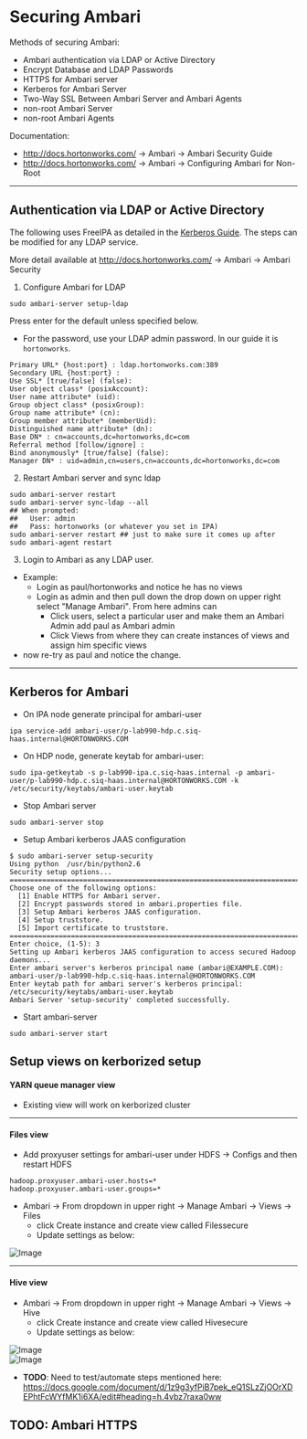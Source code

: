# Securing Ambari

Methods of securing Ambari:

- Ambari authentication via LDAP or Active Directory
- Encrypt Database and LDAP Passwords
- HTTPS for Ambari server
- Kerberos for Ambari Server
- Two-Way SSL Between Ambari Server and Ambari Agents
- non-root Ambari Server
- non-root Ambari Agents

Documentation:

- http://docs.hortonworks.com/ -> Ambari -> Ambari Security Guide
- http://docs.hortonworks.com/ -> Ambari -> Configuring Ambari for Non-Root

--------

## Authentication via LDAP or Active Directory

The following uses FreeIPA as detailed in the [Kerberos Guide](./Setup-kerberos-IPA-23.md). The steps can be modified for any LDAP service.

More detail available at http://docs.hortonworks.com/ -> Ambari -> Ambari Security

1. Configure Ambari for LDAP

```
sudo ambari-server setup-ldap
```

Press enter for the default unless specified below.
- For the password, use your LDAP admin password. In our guide it is `hortonworks`.

```
Primary URL* {host:port} : ldap.hortonworks.com:389
Secondary URL {host:port} :
Use SSL* [true/false] (false):
User object class* (posixAccount):
User name attribute* (uid):
Group object class* (posixGroup):
Group name attribute* (cn):
Group member attribute* (memberUid):
Distinguished name attribute* (dn):
Base DN* : cn=accounts,dc=hortonworks,dc=com
Referral method [follow/ignore] :
Bind anonymously* [true/false] (false):
Manager DN* : uid=admin,cn=users,cn=accounts,dc=hortonworks,dc=com
```

2. Restart Ambari server and sync ldap

```
sudo ambari-server restart
sudo ambari-server sync-ldap --all
## When prompted:
##   User: admin
##   Pass: hortonworks (or whatever you set in IPA)
sudo ambari-server restart ## just to make sure it comes up after
sudo ambari-agent restart
```

3. Login to Ambari as any LDAP user.

- Example:
  - Login as paul/hortonworks and notice he has no views
  - Login as admin and then pull down the drop down on upper right select "Manage Ambari". From here admins can 
    - Click users, select a particular user and make them an Ambari Admin add paul as Ambari admin 
    - Click Views from where they can create instances of views and assign him specific views
- now re-try as paul and notice the change.

--------

## Kerberos for Ambari

- On IPA node generate principal for ambari-user

`ipa service-add ambari-user/p-lab990-hdp.c.siq-haas.internal@HORTONWORKS.COM`

- On HDP node, generate keytab for ambari-user:
```
sudo ipa-getkeytab -s p-lab990-ipa.c.siq-haas.internal -p ambari-user/p-lab990-hdp.c.siq-haas.internal@HORTONWORKS.COM -k /etc/security/keytabs/ambari-user.keytab
```

- Stop Ambari server

`sudo ambari-server stop`

- Setup Ambari kerberos JAAS configuration

```
$ sudo ambari-server setup-security
Using python  /usr/bin/python2.6
Security setup options...
===========================================================================
Choose one of the following options:
  [1] Enable HTTPS for Ambari server.
  [2] Encrypt passwords stored in ambari.properties file.
  [3] Setup Ambari kerberos JAAS configuration.
  [4] Setup truststore.
  [5] Import certificate to truststore.
===========================================================================
Enter choice, (1-5): 3
Setting up Ambari kerberos JAAS configuration to access secured Hadoop daemons...
Enter ambari server's kerberos principal name (ambari@EXAMPLE.COM): ambari-user/p-lab990-hdp.c.siq-haas.internal@HORTONWORKS.COM
Enter keytab path for ambari server's kerberos principal: /etc/security/keytabs/ambari-user.keytab
Ambari Server 'setup-security' completed successfully.
```

- Start ambari-server

`sudo ambari-server start`


## Setup views on kerborized setup

#### YARN queue manager view
  - Existing view will work on kerborized cluster

--------------
  
#### Files view

  - Add proxyuser settings for ambari-user under HDFS -> Configs and then restart HDFS
```
hadoop.proxyuser.ambari-user.hosts=*
hadoop.proxyuser.ambari-user.groups=*  
```

 - Ambari -> From dropdown in upper right -> Manage Ambari -> Views -> Files
   - click Create instance and create view called Filessecure
   - Update settings as below:
   
![Image](../master/screenshots/ViewsSetting-Files-kerberos.png?raw=true)	   

--------------
 
#### Hive view
 
 - Ambari -> From dropdown in upper right -> Manage Ambari -> Views -> Hive
   - click Create instance and create view called Hivesecure
   - Update settings as below:
    
![Image](../master/screenshots/ViewsSetting-Hive-kerberos1.png?raw=true)	   
![Image](../master/screenshots/ViewsSetting-Hive-kerberos2.png?raw=true)	   

  - **TODO**: Need to test/automate steps mentioned here: https://docs.google.com/document/d/1z9g3yfPiB7pek_eQ1SLzZjOOrXDEPhtFcWYfMK1i6XA/edit#heading=h.4vbz7raxa0ww


## TODO: Ambari HTTPS